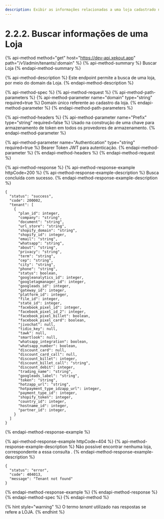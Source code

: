 ```yaml
---
description: Exibir as informações relacionadas a uma loja cadastrado na plataforma.
---
```


# 2.2.2. Buscar informações de uma Loja

{% api-method method="get" host="https://dev-api.xekout.app" path="/v1/admin/tenants/:domain" %}
{% api-method-summary %}
Buscar Loja
{% endapi-method-summary %}

{% api-method-description %}
Este endpoint permite a busca de uma loja, por meio do domain da Loja.
{% endapi-method-description %}

{% api-method-spec %}
{% api-method-request %}
{% api-method-path-parameters %}
{% api-method-parameter name="domain" type="string" required=true %}
Domain único referente ao cadastro da loja.
{% endapi-method-parameter %}
{% endapi-method-path-parameters %}

{% api-method-headers %}
{% api-method-parameter name="Prefix" type="string" required=false %}
Usado na construção de uma chave para armazenamento de token em todos os provedores de armazenamento.
{% endapi-method-parameter %}

{% api-method-parameter name="Authentication" type="string" required=true %}
Bearer Token JWT para autenticação.
{% endapi-method-parameter %}
{% endapi-method-headers %}
{% endapi-method-request %}

{% api-method-response %}
{% api-method-response-example httpCode=200 %}
{% api-method-response-example-description %}
Busca concluída com sucesso.
{% endapi-method-response-example-description %}

```text
{
  "status": "success",
  "code": 200002,
  "tenant": [
    {
      "plan_id": integer,
      "company": "string",
      "document": "string",
      "url_store": "string",
      "shopify_domain": "string",
      "shopify_id": integer,
      "email": "string",
      "whatsapp": "string",
      "about": "string",
      "privacy": "string",
      "term": "string",
      "cep": "string",
      "city": "string",
      "phone": "string",
      "status": boolean,
      "googleanalytics_id": integer,
      "googletagmanager_id": integer,
      "googleads_id": integer,
      "gateway_id": integer,
      "platform_id": integer,
      "file_id": integer,
      "state_id": integer,
      "facebook_pixel_id": integer,
      "facebook_pixel_id_2": integer,
      "facebook_pixel_billet": boolean,
      "facebook_pixel_card": boolean,
      "jivochat": null,
      "tidio_key": null,
      "tawk": null,
      "smartlook": null,
      "whatsapp_integration": boolean,
      "whatsapp_number": boolean,
      "discount_card": null,
      "discount_card_call": null,
      "discount_billet": integer,
      "discount_billet_call": "string",
      "discount_debit": integer,
      "trading_name": "string",
      "googleads_label": "string",
      "token": "string",
      "hotzapp_url": "string",
      "hotpayment_type_idzapp_url": integer,
      "payment_type_id": integer,
      "shopify_token": integer,
      "country_id": integer,
      "hostname_id": integer,
      "partner_id": integer,
    }
  ]
}
```
{% endapi-method-response-example %}

{% api-method-response-example httpCode=404 %}
{% api-method-response-example-description %}
Não possível encontrar nenhuma loja, correspondente a essa consulta .
{% endapi-method-response-example-description %}

```text
{
  "status": "error",
  "code": 404013,
  "message": "Tenant not found"
}
```
{% endapi-method-response-example %}
{% endapi-method-response %}
{% endapi-method-spec %}
{% endapi-method %}

{% hint style="warning" %}
O termo _tenant_ utilizado nas respostas se refere a LOJA.
{% endhint %}

